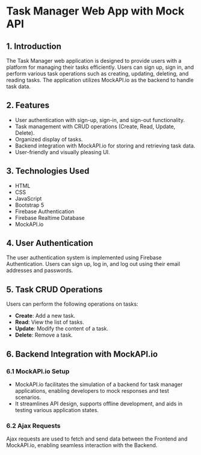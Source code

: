 # Task Manager Web App with Mock API

## 1. Introduction
The Task Manager web application is designed to provide users with a platform for managing their tasks efficiently. Users can sign up, sign in, and perform various task operations such as creating, updating, deleting, and reading tasks. The application utilizes MockAPI.io as the backend to handle task data.


## 2. Features
- User authentication with sign-up, sign-in, and sign-out functionality.
- Task management with CRUD operations (Create, Read, Update, Delete).
- Organized display of tasks.
- Backend integration with MockAPI.io for storing and retrieving task data.
- User-friendly and visually pleasing UI.


## 3. Technologies Used
- HTML 
- CSS
- JavaScript
- Bootstrap 5
- Firebase Authentication
- Firebase Realtime Database
- MockAPI.io


## 4. User Authentication
The user authentication system is implemented using Firebase Authentication. Users can sign up, log in, and log out using their email addresses and passwords.


## 5. Task CRUD Operations
Users can perform the following operations on tasks:
- **Create**: Add a new task.
- **Read**: View the list of tasks.
- **Update**: Modify the content of a task.
- **Delete**: Remove a task.


## 6. Backend Integration with MockAPI.io

### 6.1 MockAPI.io Setup
- MockAPI.io facilitates the simulation of a backend for task manager applications, enabling developers to mock responses and test scenarios.
- It streamlines API design, supports offline development, and aids in testing various application states.

### 6.2 Ajax Requests
Ajax requests are used to fetch and send data between the Frontend and MockAPI.io, enabling seamless interaction with the Backend.

